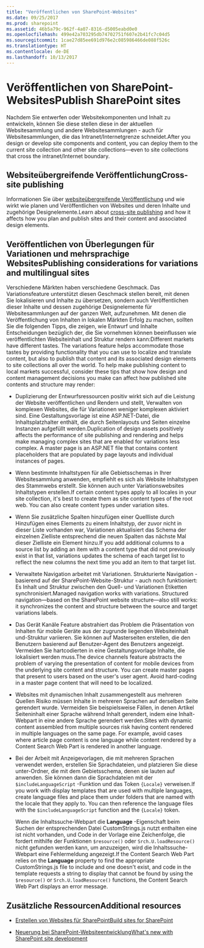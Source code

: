 ```yaml
---
title: "Veröffentlichen von SharePoint-Websites"
ms.date: 09/25/2017
ms.prod: sharepoint
ms.assetid: 46b5a79c-962f-4a07-8316-d5005eabd0e0
ms.openlocfilehash: 499e42a703295db74702751f607e2b41fc7c04d5
ms.sourcegitcommit: 1cae27d85ee691d976e2c085986466de088f526c
ms.translationtype: HT
ms.contentlocale: de-DE
ms.lasthandoff: 10/13/2017
---
```

# <a name="publish-sharepoint-sites"></a><span data-ttu-id="33d32-102">Veröffentlichen von SharePoint-Websites</span><span class="sxs-lookup"><span data-stu-id="33d32-102">Publish SharePoint sites</span></span>

<span data-ttu-id="33d32-103">Nachdem Sie entwerfen oder Websitekomponenten und Inhalt zu entwickeln, können Sie diese stellen diese in der aktuellen Websitesammlung und andere Websitesammlungen - auch für Websitesammlungen, die das Intranet/Internetgrenze schneidet.</span><span class="sxs-lookup"><span data-stu-id="33d32-103">After you design or develop site components and content, you can deploy them to the current site collection and other site collections—even to site collections that cross the intranet/Internet boundary.</span></span>
  
    
    


## <a name="cross-site-publishing"></a><span data-ttu-id="33d32-104">Websiteübergreifende Veröffentlichung</span><span class="sxs-lookup"><span data-stu-id="33d32-104">Cross-site publishing</span></span>

<span data-ttu-id="33d32-105">Informationen Sie über  [websiteübergreifende Veröffentlichung](cross-site-publishing-in-sharepoint.md) und wie wirkt wie planen und Veröffentlichen von Websites und deren Inhalte und zugehörige Designelemente.</span><span class="sxs-lookup"><span data-stu-id="33d32-105">Learn about  [cross-site publishing](cross-site-publishing-in-sharepoint.md) and how it affects how you plan and publish sites and their content and associated design elements.</span></span>
  
    
    

## <a name="publishing-considerations-for-variations-and-multilingual-sites"></a><span data-ttu-id="33d32-106">Veröffentlichen von Überlegungen für Variationen und mehrsprachige Websites</span><span class="sxs-lookup"><span data-stu-id="33d32-106">Publishing considerations for variations and multilingual sites</span></span>

<span data-ttu-id="33d32-p101">Verschiedene Märkten haben verschiedene Geschmack. Das Variationsfeature unterstützt diesen Geschmack stellen bereit, mit denen Sie lokalisieren und Inhalte zu übersetzen, sondern auch Veröffentlichen dieser Inhalte und dessen zugehörige Designelemente für Websitesammlungen auf der ganzen Welt, aufzunehmen. Mit denen die Veröffentlichung von Inhalten in lokalen Märkten Erfolg zu machen, sollten Sie die folgenden Tipps, die zeigen, wie Entwurf und Inhalte Entscheidungen bezüglich der, die Sie vornehmen können beeinflussen wie veröffentlichten Websiteinhalt und Struktur rendern kann:</span><span class="sxs-lookup"><span data-stu-id="33d32-p101">Different markets have different tastes. The variations feature helps accommodate those tastes by providing functionality that you can use to localize and translate content, but also to publish that content and its associated design elements to site collections all over the world. To help make publishing content to local markets successful, consider these tips that show how design and content management decisions you make can affect how published site contents and structure may render:</span></span>
  
    
    

- <span data-ttu-id="33d32-p102">Duplizierung der Entwurfsressourcen positiv wirkt sich auf die Leistung der Website veröffentlichen und Rendern und stellt, Verwalten von komplexen Websites, die für Variationen weniger komplexen aktiviert sind. Eine Gestaltungsvorlage ist eine ASP.NET-Datei, die Inhaltsplatzhalter enthält, die durch Seitenlayouts und Seiten einzelne Instanzen aufgefüllt werden.</span><span class="sxs-lookup"><span data-stu-id="33d32-p102">Duplication of design assets positively affects the performance of site publishing and rendering and helps make managing complex sites that are enabled for variations less complex. A master page is an ASP.NET file that contains content placeholders that are populated by page layouts and individual instances of pages.</span></span> 
    
  
- <span data-ttu-id="33d32-p103">Wenn bestimmte Inhaltstypen für alle Gebietsschemas in Ihrer Websitesammlung anwenden, empfiehlt es sich als Website Inhaltstypen des Stammwebs erstellt. Sie können auch unter Variationswebsites Inhaltstypen erstellen.</span><span class="sxs-lookup"><span data-stu-id="33d32-p103">If certain content types apply to all locales in your site collection, it's best to create them as site content types of the root web. You can also create content types under variation sites.</span></span> 
    
  
- <span data-ttu-id="33d32-114">Wenn Sie zusätzliche Spalten hinzufügen einer Quellliste durch Hinzufügen eines Elements zu einem Inhaltstyp, der zuvor nicht in dieser Liste vorhanden war, Variationen aktualisiert das Schema der einzelnen Zielliste entsprechend die neuen Spalten das nächste Mal dieser Zielliste ein Element hinzu.</span><span class="sxs-lookup"><span data-stu-id="33d32-114">If you add additional columns to a source list by adding an item with a content type that did not previously exist in that list, variations updates the schema of each target list to reflect the new columns the next time you add an item to that target list.</span></span> 
    
  
- <span data-ttu-id="33d32-p104">Verwaltete Navigation arbeitet mit Variationen. Strukturierte Navigation - basierend auf der SharePoint-Website-Struktur - auch noch funktioniert: Es Inhalt und Struktur zwischen den Quell- und Variationen Etiketten synchronisiert.</span><span class="sxs-lookup"><span data-stu-id="33d32-p104">Managed navigation works with variations. Structured navigation—based on the SharePoint website structure—also still works: it synchronizes the content and structure between the source and target variations labels.</span></span> 
    
  
- <span data-ttu-id="33d32-p105">Das Gerät Kanäle Feature abstrahiert das Problem die Präsentation von Inhalten für mobile Geräte aus der zugrunde liegenden Websiteinhalt und-Struktur variieren. Sie können auf Masterseiten erstellen, die den Benutzern basierend auf Benutzer-Agent des Benutzers angezeigt. Vermeiden Sie hartcodierten in eine Gestaltungsvorlage Inhalte, die lokalisiert werden muss.</span><span class="sxs-lookup"><span data-stu-id="33d32-p105">The device channels feature abstracts the problem of varying the presentation of content for mobile devices from the underlying site content and structure. You can create master pages that present to users based on the user's user agent. Avoid hard-coding in a master page content that will need to be localized.</span></span>
    
  
- <span data-ttu-id="33d32-p106">Websites mit dynamischen Inhalt zusammengestellt aus mehreren Quellen Risiko müssen Inhalte in mehreren Sprachen auf derselben Seite gerendert wurde. Vermeiden Sie beispielsweise Fällen, in denen Artikel Seiteninhalt einer Sprache während Inhalt gerendert, indem eine Inhalt-Webpart in eine andere Sprache gerendert werden.</span><span class="sxs-lookup"><span data-stu-id="33d32-p106">Sites with dynamic content assembled from multiple sources risk having content rendered in multiple languages on the same page. For example, avoid cases where article page content is one language while content rendered by a Content Search Web Part is rendered in another language.</span></span> 
    
  
- <span data-ttu-id="33d32-p107">Bei der Arbeit mit Anzeigevorlagen, die mit mehreren Sprachen verwendet werden, erstellen Sie Sprachdateien, und platzieren Sie diese unter-Ordner, die mit dem Gebietsschema, denen sie lauten auf anwenden. Sie können dann die Sprachdateien mit der  `$includeLanguageScript` -Funktion und das Token `{Locale}` verweisen.</span><span class="sxs-lookup"><span data-stu-id="33d32-p107">If you work with display templates that are used with multiple languages, create language files and place them under folders that are named with the locale that they apply to. You can then reference the language files with the  `$includeLanguageScript` function and the `{Locale}` token.</span></span>
    
    <span data-ttu-id="33d32-124">Wenn die Inhaltssuche-Webpart die **Language** -Eigenschaft beim Suchen der entsprechenden Datei CustomStrings.js nutzt enthalten eine ist nicht vorhanden, und Code in der Vorlage eine Zeichenfolge, die fordert mithilfe der Funktionen `$resource()` oder `Srch.U.loadResource()` nicht gefunden werden kann, um anzuzeigen, wird die Inhaltssuche-Webpart eine Fehlermeldung angezeigt.</span><span class="sxs-lookup"><span data-stu-id="33d32-124">If the Content Search Web Part relies on the **Language** property to find the appropriate CustomStrings.js file to include and one doesn't exist, and code in the template requests a string to display that cannot be found by using the `$resource()` or `Srch.U.loadResource()` functions, the Content Search Web Part displays an error message.</span></span>
    
  

## <a name="additional-resources"></a><span data-ttu-id="33d32-125">Zusätzliche Ressourcen</span><span class="sxs-lookup"><span data-stu-id="33d32-125">Additional resources</span></span>
<span data-ttu-id="33d32-126"><a name="bk_addresources"> </a></span><span class="sxs-lookup"><span data-stu-id="33d32-126"><a name="bk_addresources"> </a></span></span>


-  [<span data-ttu-id="33d32-127">Erstellen von Websites für SharePoint</span><span class="sxs-lookup"><span data-stu-id="33d32-127">Build sites for SharePoint</span></span>](build-sites-for-sharepoint.md)
    
  
-  [<span data-ttu-id="33d32-128">Neuerung bei SharePoint-Websiteentwicklung</span><span class="sxs-lookup"><span data-stu-id="33d32-128">What's new with SharePoint site development</span></span>](what-s-new-with-sharepoint-site-development.md)
    
  

